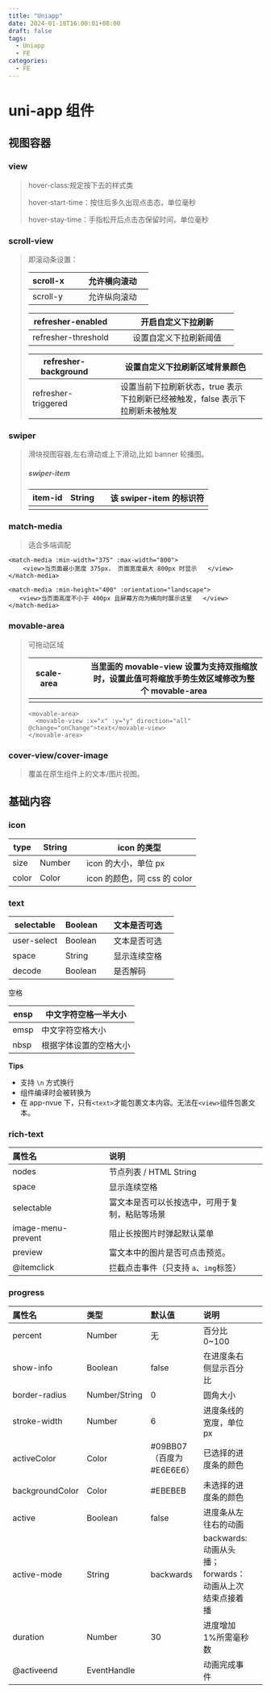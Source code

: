 ```yaml
---
title: "Uniapp"
date: 2024-01-18T16:00:01+08:00
draft: false
tags:
  - Uniapp
  - FE
categories:
  - FE
---
```


# uni-app 组件

## 视图容器

### view

> hover-class:规定按下去的样式类
>
> hover-start-time：按住后多久出现点击态，单位毫秒
>
> hover-stay-time：手指松开后点击态保留时间，单位毫秒

### scroll-view

> 即滚动条设置：
>
> | scroll-x |     |     | 允许横向滚动 |     |
> | -------- | --- | --- | ------------ | --- |
> | scroll-y |     |     | 允许纵向滚动 |     |
>
> | refresher-enabled   |     |     | 开启自定义下拉刷新     |     |
> | ------------------- | --- | --- | ---------------------- | --- |
> | refresher-threshold |     |     | 设置自定义下拉刷新阈值 |     |
>
> | refresher-background |     |     | 设置自定义下拉刷新区域背景颜色                                                |     |
> | -------------------- | --- | --- | ----------------------------------------------------------------------------- | --- |
> | refresher-triggered  |     |     | 设置当前下拉刷新状态，true 表示下拉刷新已经被触发，false 表示下拉刷新未被触发 |     |

### swiper

> 滑块视图容器,左右滑动或上下滑动,比如 banner 轮播图。
>
> ##### swiper-item
>
> | item-id | String |     | 该 swiper-item 的标识符 |
> | ------- | ------ | --- | ----------------------- |
> |         |        |     |                         |

### match-media

> 适合多端调配

```vue
<match-media :min-width="375" :max-width="800">
    <view>当页面最小宽度 375px， 页面宽度最大 800px 时显示	</view>
</match-media>

<match-media :min-height="400" :orientation="landscape">
   <view>当页面高度不小于 400px 且屏幕方向为横向时展示这里	</view>
</match-media>
```

### movable-area

> 可拖动区域
>
> | scale-area |     |     | 当里面的 movable-view 设置为支持双指缩放时，设置此值可将缩放手势生效区域修改为整个 movable-area |
> | ---------- | --- | --- | ----------------------------------------------------------------------------------------------- |
> |            |     |     |                                                                                                 |
>
> ```vue
> <movable-area>
> 	<movable-view :x="x" :y="y" direction="all" @change="onChange">text</movable-view>
> </movable-area>
> ```

### cover-view/cover-image

> 覆盖在原生组件上的文本/图片视图。

## 基础内容

### icon

| type  | String |     | icon 的类型                  |
| ----- | ------ | --- | ---------------------------- |
| size  | Number |     | icon 的大小，单位 px         |
| color | Color  |     | icon 的颜色，同 css 的 color |

### text

| selectable  | Boolean |     | 文本是否可选 |     |
| ----------- | ------- | --- | ------------ | --- |
| user-select | Boolean |     | 文本是否可选 |     |
| space       | String  |     | 显示连续空格 |     |
| decode      | Boolean |     | 是否解码     |     |

空格

| ensp | 中文字符空格一半大小   |
| ---- | ---------------------- |
| emsp | 中文字符空格大小       |
| nbsp | 根据字体设置的空格大小 |

**Tips**

- 支持 `\n` 方式换行
- <span>组件编译时会被转换为 <text>
- 在 app-nvue 下，只有`<text>`才能包裹文本内容。无法在`<view>`组件包裹文本。

### rich-text

| 属性名             |     |     | 说明                                           |     |
| :----------------- | :-- | :-- | :--------------------------------------------- | :-- |
| nodes              |     |     | 节点列表 / HTML String                         |     |
| space              |     |     | 显示连续空格                                   |     |
| selectable         |     |     | 富文本是否可以长按选中，可用于复制，粘贴等场景 |     |
| image-menu-prevent |     |     | 阻止长按图片时弹起默认菜单                     |     |
| preview            |     |     | 富文本中的图片是否可点击预览。                 |     |
| @itemclick         |     |     | 拦截点击事件（只支持 `a`、`img`标签）          |     |

### progress

| 属性名          | 类型          | 默认值                   | 说明                                                    |     |
| :-------------- | :------------ | :----------------------- | :------------------------------------------------------ | :-- |
| percent         | Number        | 无                       | 百分比 0~100                                            |     |
| show-info       | Boolean       | false                    | 在进度条右侧显示百分比                                  |     |
| border-radius   | Number/String | 0                        | 圆角大小                                                |     |
| stroke-width    | Number        | 6                        | 进度条线的宽度，单位 px                                 |     |
| activeColor     | Color         | #09BB07（百度为#E6E6E6） | 已选择的进度条的颜色                                    |     |
| backgroundColor | Color         | #EBEBEB                  | 未选择的进度条的颜色                                    |     |
| active          | Boolean       | false                    | 进度条从左往右的动画                                    |     |
| active-mode     | String        | backwards                | backwards: 动画从头播；forwards：动画从上次结束点接着播 |     |
| duration        | Number        | 30                       | 进度增加 1%所需毫秒数                                   |     |
| @activeend      | EventHandle   |                          | 动画完成事件                                            |     |
